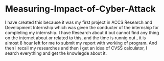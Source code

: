 # Measuring-Impact-of-Cyber-Attack
I have created this because it was my first project in ACCS Research and Development Internship which was given the conducter of the internship for completing my internship. I have Research about it but cannot find any thing on the internet about or related to this, and the time is runnig out , it is almost 8 hour left for me to submit my report with working of program. And then I recall my researches and then i get an idea of CVSS calculator, I search everything and get the knowlegde about it.  
